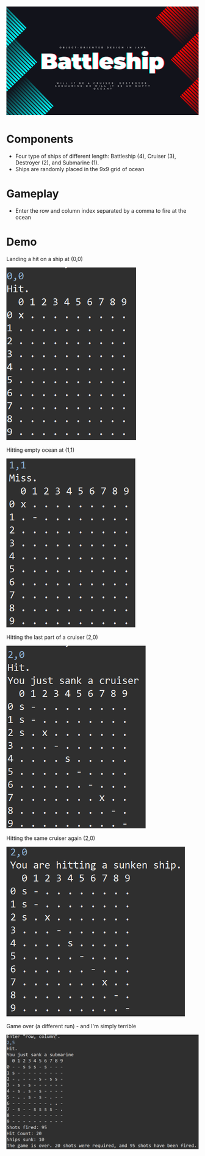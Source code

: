 ![Banner](img/banner.png?raw=true)
=====

Components
=====
* Four type of ships of different length: Battleship (4), Cruiser (3), Destroyer (2), and Submarine (1).
* Ships are randomly placed in the 9x9 grid of ocean


Gameplay
=====
* Enter the row and column index separated by a comma to fire at the ocean


Demo
=====

Landing a hit on a ship at (0,0)

![alt text](img/hit.PNG?raw=true)


Hitting empty ocean at (1,1)

![alt text](img/miss.PNG?raw=true)


Hitting the last part of a cruiser (2,0)

![alt text](img/sank.PNG?raw=true)

Hitting the same cruiser again (2,0)

![alt text](img/sunken.PNG?raw=true)


Game over (a different run) - and I'm simply terrible

![alt text](img/gameover.PNG?raw=true)